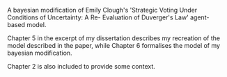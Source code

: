 A bayesian modification of Emily Clough's 'Strategic Voting Under Conditions of Uncertainty: A Re- Evaluation of Duverger's Law' agent-based model.

Chapter 5 in the excerpt of my dissertation describes my recreation of the model described in the paper, while Chapter 6 formalises the model of my bayesian modification.

Chapter 2 is also included to provide some context.

